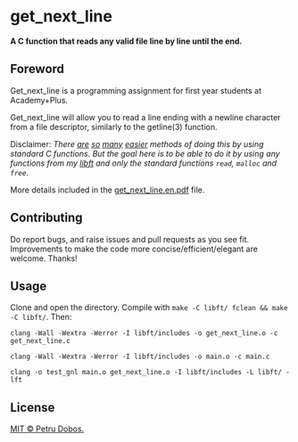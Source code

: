 # get_next_line

**A C function that reads any valid file line by line until the end.**

## Foreword

Get_next_line is a programming assignment for first year students at Academy+Plus.

Get_next_line will allow you to read a line ending with a newline character from a file descriptor, similarly to the getline(3) function.

Disclaimer: *There [are][2] [so][3] [many][4] [easier][5] methods of doing this by using standard C functions. But the goal here is to be able to do it by using any functions from my [libft][6] and only the standard functions `read`, `malloc` and `free`.*

More details included in the [get_next_line.en.pdf][1] file.

## Contributing

Do report bugs, and raise issues and pull requests as you see fit. Improvements to make the code more concise/efficient/elegant are welcome. Thanks!

## Usage

Clone and open the directory.
Compile with `make -C libft/ fclean && make -C libft/`. Then:

`clang -Wall -Wextra -Werror -I libft/includes -o get_next_line.o -c get_next_line.c`

`clang -Wall -Wextra -Werror -I libft/includes -o main.o -c main.c`

`clang -o test_gnl main.o get_next_line.o -I libft/includes -L libft/ -lft`

## License

[MIT © Petru Dobos.](https://github.com/petrudobos/libft/blob/master/LICENSE)

[1]: https://github.com/petrudobos/get_next_line/blob/master/get_next_line.en.pdf
[2]: http://stackoverflow.com/questions/3501338/c-read-file-line-by-line
[3]: http://stackoverflow.com/questions/2372813/reading-one-line-at-a-time-in-c
[4]: http://stackoverflow.com/questions/9206091/going-through-a-text-file-line-by-line-in-c
[5]: https://linux.die.net/man/3/getline
[6]: https://github.com/petrudobos/libft
